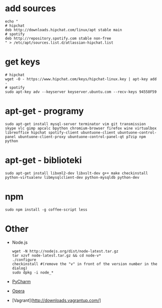 # add sources
```
echo "
# hipchat
deb http://downloads.hipchat.com/linux/apt stable main
# spotify
deb http://repository.spotify.com stable non-free
" > /etc/apt/sources.list.d/atlassian-hipchat.list
```

# get keys

```
# hipchat
wget -O - https://www.hipchat.com/keys/hipchat-linux.key | apt-key add -
# spotify
sudo apt-key adv --keyserver keyserver.ubuntu.com --recv-keys 94558F59
```

# apt-get - programy
```
sudo apt-get install mysql-server terminator vim git transmission skype vlc gimp apcalc bpython chromium-browser firefox wine virtualbox libreoffice hipchat spotify-client ubuntuone-client ubuntuone-control-panel ubuntuone-client-proxy ubuntuone-control-panel-qt p7zip npm python
```

# apt-get - biblioteki
```
sudo apt-get install libxml2-dev libxslt-dev g++ make checkinstall python-virtualenv libmysqlclient-dev python-mysqldb python-dev
```

# npm
```
sudo npm install -g coffee-script less
```

# Other

* Node.js
  ```
  wget -N http://nodejs.org/dist/node-latest.tar.gz
  tar xzvf node-latest.tar.gz && cd node-v*
  ./configure
  checkinstall #(remove the "v" in front of the version number in the dialog)
  sudo dpkg -i node_*
  ```

* [PyCharm](https://www.jetbrains.com/pycharm/download/index.html)
* [Opera](http://www.opera.com/download/guide/?os=linux)
* [Vagrant](http://downloads.vagrantup.com/]


